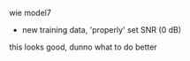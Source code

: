 wie model7 

+ new training data, 'properly' set SNR (0 dB)

this looks good, dunno what to do better